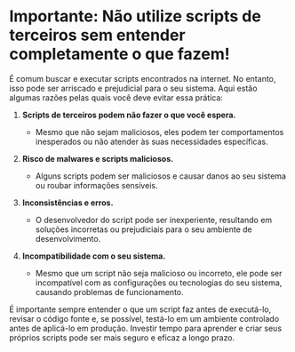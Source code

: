 # Importante: Não utilize scripts de terceiros sem entender completamente o que fazem!

É comum buscar e executar scripts encontrados na internet. No entanto, isso pode ser arriscado e prejudicial para o seu sistema. Aqui estão algumas razões pelas quais você deve evitar essa prática:

1. **Scripts de terceiros podem não fazer o que você espera.**
   - Mesmo que não sejam maliciosos, eles podem ter comportamentos inesperados ou não atender às suas necessidades específicas.

2. **Risco de malwares e scripts maliciosos.**
   - Alguns scripts podem ser maliciosos e causar danos ao seu sistema ou roubar informações sensíveis.

3. **Inconsistências e erros.**
   - O desenvolvedor do script pode ser inexperiente, resultando em soluções incorretas ou prejudiciais para o seu ambiente de desenvolvimento.

4. **Incompatibilidade com o seu sistema.**
   - Mesmo que um script não seja malicioso ou incorreto, ele pode ser incompatível com as configurações ou tecnologias do seu sistema, causando problemas de funcionamento.

É importante sempre entender o que um script faz antes de executá-lo, revisar o código fonte e, se possível, testá-lo em um ambiente controlado antes de aplicá-lo em produção. Investir tempo para aprender e criar seus próprios scripts pode ser mais seguro e eficaz a longo prazo.

